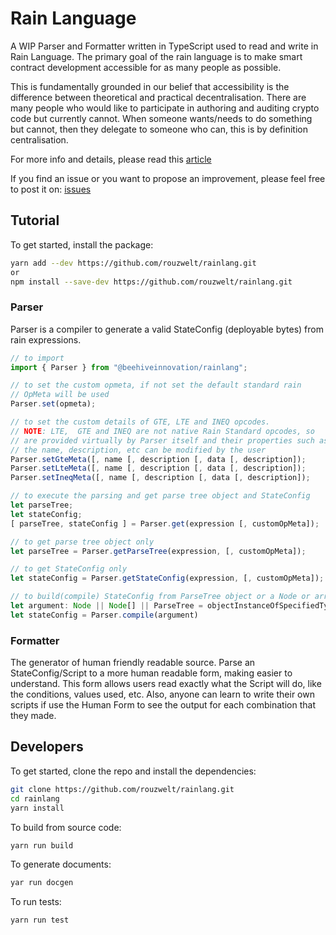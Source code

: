 # **Rain Language**
A WIP Parser and Formatter written in TypeScript used to read and write in Rain Language.
The primary goal of the rain language is to make smart contract development accessible for as many people as possible.

This is fundamentally grounded in our belief that accessibility is the difference between theoretical and practical decentralisation. There are many people who would like to participate in authoring and auditing crypto code but currently cannot. When someone wants/needs to do something but cannot, then they delegate to someone who can, this is by definition centralisation.

For more info and details, please read this [article](https://hackmd.io/@REJeq0MuTUiqnjx9w5SsUA/HJj9s-nfi#Rainlang-has-a-spectrum-of-representations-from-concise-gtexplicit)

If you find an issue or you want to propose an improvement, please feel free to post it on: [issues](https://github.com/rouzwelt/rainlang/issues)


## **Tutorial**
To get started, install the package:
```bash
yarn add --dev https://github.com/rouzwelt/rainlang.git
or
npm install --save-dev https://github.com/rouzwelt/rainlang.git
```


### **Parser**
Parser is a compiler to generate a valid StateConfig (deployable bytes) from rain expressions.
```typescript
// to import
import { Parser } from "@beehiveinnovation/rainlang";

// to set the custom opmeta, if not set the default standard rain
// OpMeta will be used
Parser.set(opmeta);

// to set the custom details of GTE, LTE and INEQ opcodes.
// NOTE: LTE,  GTE and INEQ are not native Rain Standard opcodes, so
// are provided virtually by Parser itself and their properties such as
// the name, description, etc can be modified by the user
Parser.setGteMeta([, name [, description [, data [, description]);
Parser.setLteMeta([, name [, description [, data [, description]);
Parser.setIneqMeta([, name [, description [, data [, description]);

// to execute the parsing and get parse tree object and StateConfig
let parseTree;
let stateConfig;
[ parseTree, stateConfig ] = Parser.get(expression [, customOpMeta]);

// to get parse tree object only
let parseTree = Parser.getParseTree(expression, [, customOpMeta]);

// to get StateConfig only
let stateConfig = Parser.getStateConfig(expression, [, customOpMeta]);

// to build(compile) StateConfig from ParseTree object or a Node or array of Node
let argument: Node || Node[] || ParseTree = objectInstanceOfSpecifiedType;
let stateConfig = Parser.compile(argument)
```


### **Formatter**
The generator of human friendly readable source.
Parse an StateConfig/Script to a more human readable form, making easier to understand. This form allows users read exactly
what the Script will do, like the conditions, values used, etc. Also, anyone can learn to write their own scripts
if use the Human Form to see the output for each combination that they made.


## **Developers**
To get started, clone the repo and install the dependencies:
```bash
git clone https://github.com/rouzwelt/rainlang.git
cd rainlang
yarn install
```


To build from source code:
```bash
yarn run build
```


To generate documents:
```bash
yar run docgen
```


To run tests:
```bash
yarn run test
```
